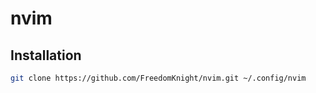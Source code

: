 # nvim

## Installation

```bash
git clone https://github.com/FreedomKnight/nvim.git ~/.config/nvim
```
